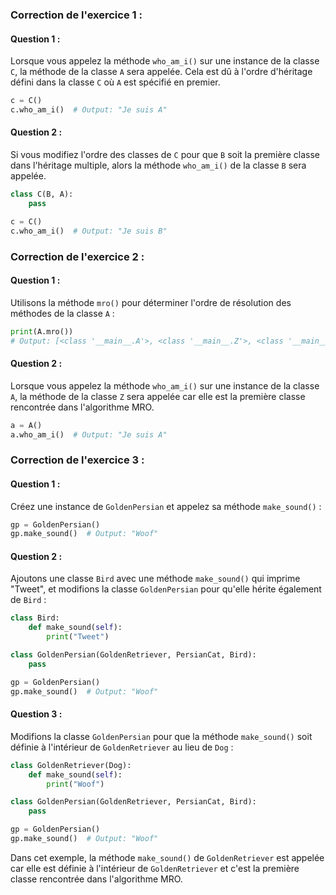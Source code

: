 ### Correction de l'exercice 1 :

#### Question 1 :
Lorsque vous appelez la méthode `who_am_i()` sur une instance de la classe `C`, la méthode de la classe `A` sera appelée. Cela est dû à l'ordre d'héritage défini dans la classe `C` où `A` est spécifié en premier.

```python
c = C()
c.who_am_i()  # Output: "Je suis A"
```

#### Question 2 :
Si vous modifiez l'ordre des classes de `C` pour que `B` soit la première classe dans l'héritage multiple, alors la méthode `who_am_i()` de la classe `B` sera appelée.

```python
class C(B, A):
    pass

c = C()
c.who_am_i()  # Output: "Je suis B"
```

### Correction de l'exercice 2 :

#### Question 1 :
Utilisons la méthode `mro()` pour déterminer l'ordre de résolution des méthodes de la classe `A` :

```python
print(A.mro())
# Output: [<class '__main__.A'>, <class '__main__.Z'>, <class '__main__.W'>, <class '__main__.Y'>, <class '__main__.X'>, <class 'object'>]
```

#### Question 2 :
Lorsque vous appelez la méthode `who_am_i()` sur une instance de la classe `A`, la méthode de la classe `Z` sera appelée car elle est la première classe rencontrée dans l'algorithme MRO.

```python
a = A()
a.who_am_i()  # Output: "Je suis A"
```

### Correction de l'exercice 3 :

#### Question 1 :
Créez une instance de `GoldenPersian` et appelez sa méthode `make_sound()` :

```python
gp = GoldenPersian()
gp.make_sound()  # Output: "Woof"
```

#### Question 2 :
Ajoutons une classe `Bird` avec une méthode `make_sound()` qui imprime "Tweet", et modifions la classe `GoldenPersian` pour qu'elle hérite également de `Bird` :

```python
class Bird:
    def make_sound(self):
        print("Tweet")

class GoldenPersian(GoldenRetriever, PersianCat, Bird):
    pass

gp = GoldenPersian()
gp.make_sound()  # Output: "Woof"
```

#### Question 3 :
Modifions la classe `GoldenPersian` pour que la méthode `make_sound()` soit définie à l'intérieur de `GoldenRetriever` au lieu de `Dog` :

```python
class GoldenRetriever(Dog):
    def make_sound(self):
        print("Woof")

class GoldenPersian(GoldenRetriever, PersianCat, Bird):
    pass

gp = GoldenPersian()
gp.make_sound()  # Output: "Woof"
```

Dans cet exemple, la méthode `make_sound()` de `GoldenRetriever` est appelée car elle est définie à l'intérieur de `GoldenRetriever` et c'est la première classe rencontrée dans l'algorithme MRO.